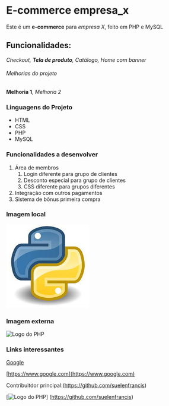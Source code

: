 # E-commerce empresa_x

Este é um **e-commerce** para _empresa X_, feito em PHP e MySQL

## Funcionalidades:

_Checkout, **Tela de produto**, Catálogo, Home com banner_

###### Melhorias do projeto

**Melhoria 1**, _Melhoria 2_

### Linguagens do Projeto

- HTML
- CSS
- PHP
- MySQL

### Funcionalidades a desenvolver

1. Área de membros
   1. Login diferente para grupo de clientes
   2. Desconto especial para grupo de clientes
   3. CSS diferente para grupos diferentes
1. Integração com outros pagamentos
1. Sistema de bônus primeira compra

### Imagem local

![Logo do Python](img/python.jpeg)

### Imagem externa

![Logo do PHP](https://upload.wikimedia.org/wikipedia/commons/2/27/PHP-logo.svg)

### Links interessantes

[Google](https://www.google.com)

[https://www.google.com](https://www.google.com)

Contribuitdor principal:(https://github.com/suelenfrancis)

[![Logo do PHP](https://upload.wikimedia.org/wikipedia/commons/2/27/PHP-logo.svg)] (https://github.com/suelenfrancis)
